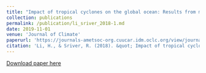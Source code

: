```yaml
---
title: "Impact of tropical cyclones on the global ocean: Results from multidecadal global ocean simulations isolating tropical cyclone forcing"
collection: publications
permalink: /publication/li_sriver_2018-1.md
date: 2019-11-01
venue: 'Journal of Climate'
paperurl: 'https://journals-ametsoc-org.cuucar.idm.oclc.org/view/journals/clim/31/21/jcli-d-18-0221.1.xml'
citation: 'Li, H., & Sriver, R. (2018). &quot; Impact of tropical cyclones on the global ocean: Results from multidecadal global ocean simulations isolating tropical cyclone forcing.&quot; <i>Journal of Climate</i>. 31(21), 8761-8784.'
---
```


[Download paper here](http://http://huili77.github.io/files/li_sriver_2018-1.pdf)
